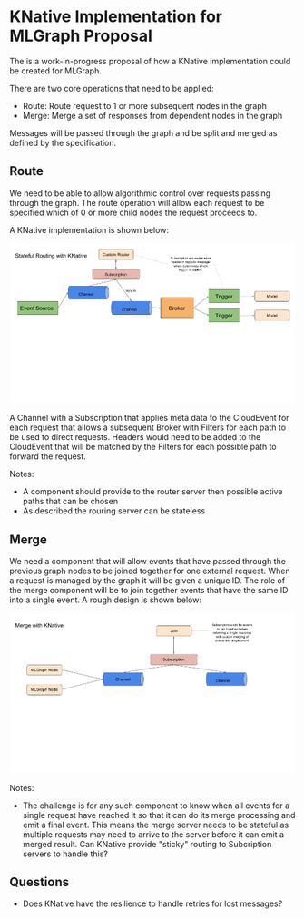 # KNative Implementation for MLGraph Proposal

The is a work-in-progress proposal of how a KNative implementation could be created for MLGraph.

There are two core operations that need to be applied:

  * Route: Route request to 1 or more subsequent nodes in the graph
  * Merge: Merge a set of responses from dependent nodes in the graph

Messages will be passed through the graph and be split and merged as defined by the specification.

## Route

We need to be able to allow algorithmic control over requests passing through the graph. The route operation will allow each request to be specified which of 0 or more child nodes the request proceeds to.

A KNative implementation is shown below:

![knative-route](./knative-route.png)

A Channel with a Subscription that applies meta data to the CloudEvent for each request that allows a subsequent Broker with Filters for each path to be used to direct requests. Headers would need to be added to the CloudEvent that will be matched by the Filters for each possible path to forward the request.

Notes:

 * A component should provide to the router server then possible active paths that can be chosen
 * As described the rouring server can be stateless

 
## Merge
 
We need a component that will allow events that have passed through the previous graph nodes to be joined together for one external request. When a request is managed by the graph it will be given a unique ID. The role of the merge component will be to join together events that have the same ID into a single event. A rough design is shown below:

![knative-merge](./knative-merge.png)

Notes:

  * The challenge is for any such component to know when all events for a single request have reached it so that it can do its merge processing and emit a final event. This means the merge server needs to be stateful as multiple requests may need to arrive to the server before it can emit a merged result. Can KNative provide "sticky" routing to Subcription servers to handle this?
  


## Questions

 * Does KNative have the resilience to handle retries for lost messages?
 
 
 
 